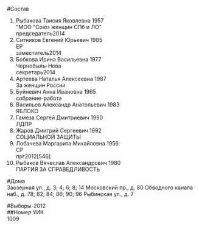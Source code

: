 #Состав  
1. Рыбакова Таисия Яковлевна 1957  
    "МОО "Союз женщин СПб и ЛО"  
    председатель2014  
2. Ситников Евгений Юрьевич 1985  
    ЕР  
    заместитель2014  
3. Бобкова Ирина Васильевна 1977  
    Чернобыль-Нева  
    секретарь2014  
4. Артеева Наталья Алексеевна 1987  
    За женщин России  
5. Буйневич Анна Ивановна 1965  
    собрание-работа  
6. Васильев Александр Анатольевич 1983  
    ЯБЛОКО  
7. Гамеза Сергей Дмитриевич 1990  
    ЛДПР  
8. Жаров Дмитрий Сергеевич 1992  
    СОЦИАЛЬНОЙ ЗАЩИТЫ  
9. Лобачева Маргарита Михайловна 1956  
    СР  
    прг2012[546]  
10. Рыбаков Вячеслав Александрович 1980  
    ПАРТИЯ ЗА СПРАВЕДЛИВОСТЬ  

#Дома  
Заозерная ул., д. 3; 4; 6; 8; 14 Московский пр., д. 80 Обводного канала наб., д. 78; 82; 84; 86; 90; 96 Рыбинская ул., д. 7  
  
#Выборы-2012  
##Номер УИК  
1009  

